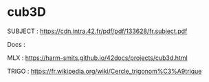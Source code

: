 # cub3D

SUBJECT : https://cdn.intra.42.fr/pdf/pdf/133628/fr.subject.pdf

Docs :

MLX   : https://harm-smits.github.io/42docs/projects/cub3d.html

TRIGO : https://fr.wikipedia.org/wiki/Cercle_trigonom%C3%A9trique
